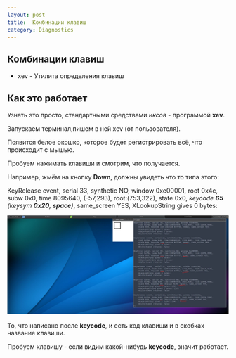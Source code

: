 ```yaml
---
layout: post
title:  Комбинации клавиш
category: Diagnostics
---
```


## Комбинации клавиш

- xev -	Утилита определения клавиш 

## Как это работает


Узнать это просто, стандартными средствами *иксов* - программой **xev**.

Запускаем терминал,пишем в ней xev (от пользователя). 
 
Появится белое окошко, которое будет 
регистрировать всё, что происходит с мышью. 

Пробуем нажимать клавиши и смотрим, что получается.

Например, жмём на кнопку **Down**, должны увидеть что то типа этого:

 KeyRelease event, serial 33, synthetic NO, window 0xe00001, root 0x4c, subw 0x0, time 8095640, 
(-57,293), root:(753,322), state 0x0, *keycode **65** (keysym **0x20**, **space**)*, 
 same_screen YES, XLookupString gives 0 bytes:

![](/image/xev.jpg)

 То, что написано после **keycode**, и есть код клавиши и в скобках название клавиши. 
 
 Пробуем 
 клавишу - 
 если видим какой-нибудь 
 **keycode**, значит работает.